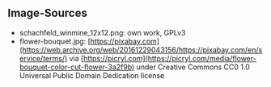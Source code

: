 Image-Sources
-------------

* schachfeld_winmine_12x12.png: own work, GPLv3
* flower-bouquet.jpg: 
[https://pixabay.com](https://web.archive.org/web/20161229043156/https://pixabay.com/en/service/terms/)
via [https://picryl.com](https://picryl.com/media/flower-bouquet-color-cut-flower-3a2f9b) 
under Creative Commons CC0 1.0 Universal Public Domain Dedication license 
